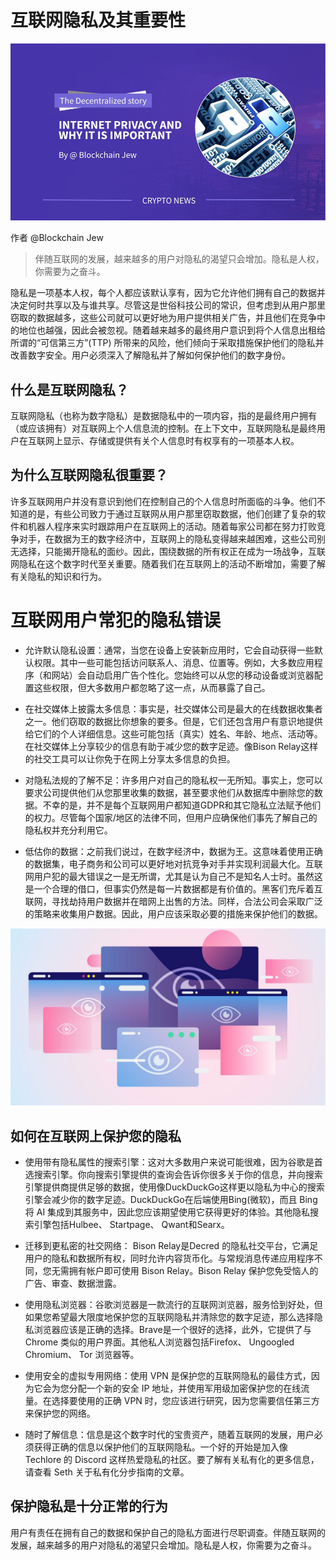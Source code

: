 # 互联网隐私及其重要性

![](img/image-6.png)

作者 @Blockchain Jew

> 伴随互联网的发展，越来越多的用户对隐私的渴望只会增加。隐私是人权，你需要为之奋斗。

隐私是一项基本人权，每个人都应该默认享有，因为它允许他们拥有自己的数据并决定何时共享以及与谁共享。尽管这是世俗科技公司的常识，但考虑到从用户那里窃取的数据越多，这些公司就可以更好地为用户提供相关广告，并且他们在竞争中的地位也越强，因此会被忽视。随着越来越多的最终用户意识到将个人信息出租给所谓的“可信第三方”(TTP) 所带来的风险，他们倾向于采取措施保护他们的隐私并改善数字安全。用户必须深入了解隐私并了解如何保护他们的数字身份。


## 什么是互联网隐私？

互联网隐私（也称为数字隐私）是数据隐私中的一项内容，指的是最终用户拥有（或应该拥有）对互联网上个人信息流的控制。在上下文中，互联网隐私是最终用户在互联网上显示、存储或提供有关个人信息时有权享有的一项基本人权。


## 为什么互联网隐私很重要？

许多互联网用户并没有意识到他们在控制自己的个人信息时所面临的斗争。他们不知道的是，有些公司致力于通过互联网从用户那里窃取数据，他们创建了复杂的软件和机器人程序来实时跟踪用户在互联网上的活动。随着每家公司都在努力打败竞争对手，在数据为王的数字经济中，互联网上的隐私变得越来越困难，这些公司别无选择，只能揭开隐私的面纱。因此，围绕数据的所有权正在成为一场战争，互联网隐私在这个数字时代至关重要。随着我们在互联网上的活动不断增加，需要了解有关隐私的知识和行为。


# 互联网用户常犯的隐私错误

- 允许默认隐私设置：通常，当您在设备上安装新应用时，它会自动获得一些默认权限。其中一些可能包括访问联系人、消息、位置等。例如，大多数应用程序（和网站）会自动启用广告个性化。您始终可以从您的移动设备或浏览器配置这些权限，但大多数用户都忽略了这一点，从而暴露了自己。

- 在社交媒体上披露太多信息：事实是，社交媒体公司是最大的在线数据收集者之一。他们窃取的数据比你想象的要多。但是，它们还包含用户有意识地提供给它们的个人详细信息。这些可能包括（真实）姓名、年龄、地点、活动等。在社交媒体上分享较少的信息有助于减少您的数字足迹。像Bison Relay这样的社交工具可以让你免于在网上分享太多信息的负担。

- 对隐私法规的了解不足：许多用户对自己的隐私权一无所知。事实上，您可以要求公司提供他们从您那里收集的数据，甚至要求他们从数据库中删除您的数据。不幸的是，并不是每个互联网用户都知道GDPR和其它隐私立法赋予他们的权力。尽管每个国家/地区的法律不同，但用户应确保他们事先了解自己的隐私权并充分利用它。

- 低估你的数据：之前我们说过，在数字经济中，数据为王。这意味着使用正确的数据集，电子商务和公司可以更好地对抗竞争对手并实现利润最大化。互联网用户犯的最大错误之一是无所谓，尤其是认为自己不是知名人士时。虽然这是一个合理的借口，但事实仍然是每一片数据都是有价值的。黑客们充斥着互联网，寻找劫持用户数据并在暗网上出售的方法。同样，合法公司会采取广泛的策略来收集用户数据。因此，用户应该采取必要的措施来保护他们的数据。

![](img/Private-internet.jpg)


## 如何在互联网上保护您的隐私

- 使用带有隐私属性的搜索引擎：这对大多数用户来说可能很难，因为谷歌是首选搜索引擎。你向搜索引擎提供的查询会告诉你很多关于你的信息，并向搜索引擎提供商提供足够的数据，使用像DuckDuckGo这样更以隐私为中心的搜索引擎会减少你的数字足迹。DuckDuckGo在后端使用Bing(微软)，而且 Bing将 AI 集成到其服务中，因此您应该期望使用它获得更好的体验。其他隐私搜索引擎包括Hulbee、 Startpage、 Qwant和Searx。

- 迁移到更私密的社交网络： Bison Relay是Decred 的隐私社交平台，它满足用户的隐私和数据所有权，同时允许内容货币化。与常规消息传递应用程序不同，您无需拥有帐户即可使用 Bison Relay。Bison Relay 保护您免受恼人的广告、审查、数据泄露。

- 使用隐私浏览器：谷歌浏览器是一款流行的互联网浏览器，服务恰到好处，但如果您希望最大限度地保护您的互联网隐私并清除您的数字足迹，那么选择隐私浏览器应该是正确的选择。Brave是一个很好的选择，此外，它提供了与 Chrome 类似的用户界面。其他私人浏览器包括Firefox、 Ungoogled Chromium、 Tor 浏览器等。

- 使用安全的虚拟专用网络：使用 VPN 是保护您的互联网隐私的最佳方式，因为它会为您分配一个新的安全 IP 地址，并使用军用级加密保护您的在线流量。在选择要使用的正确 VPN 时，您应该进行研究，因为您需要信任第三方来保护您的网络。

- 随时了解信息：信息是这个数字时代的宝贵资产，随着互联网的发展，用户必须获得正确的信息以保护他们的互联网隐私。一个好的开始是加入像 Techlore 的 Discord 这样热爱隐私的社区。要了解有关私有化的更多信息，请查看 Seth 关于私有化分步指南的文章。


## 保护隐私是十分正常的行为

用户有责任在拥有自己的数据和保护自己的隐私方面进行尽职调查。伴随互联网的发展，越来越多的用户对隐私的渴望只会增加。隐私是人权，你需要为之奋斗。
